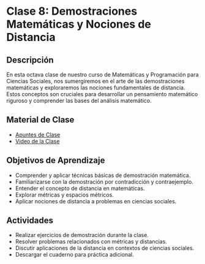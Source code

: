 # Clase 8: Demostraciones Matemáticas y Nociones de Distancia

## Descripción
En esta octava clase de nuestro curso de Matemáticas y Programación para Ciencias Sociales, nos sumergiremos en el arte de las demostraciones matemáticas y exploraremos las nociones fundamentales de distancia. Estos conceptos son cruciales para desarrollar un pensamiento matemático riguroso y comprender las bases del análisis matemático.

## Material de Clase
- [Apuntes de Clase](https://miro.com/app/board/uXjVK2LAIg0=/?share_link_id=410190506766)
- [Video de la Clase](https://youtu.be/daANB61CkFo)

## Objetivos de Aprendizaje
- Comprender y aplicar técnicas básicas de demostración matemática.
- Familiarizarse con la demostración por contradicción y contraejemplo.
- Entender el concepto de distancia en matemáticas.
- Explorar métricas y espacios métricos.
- Aplicar nociones de distancia a problemas en ciencias sociales.

## Actividades
- Realizar ejercicios de demostración durante la clase.
- Resolver problemas relacionados con métricas y distancias.
- Discutir aplicaciones de la distancia en contextos de ciencias sociales.
- Descargar el cuaderno para práctica adicional.



